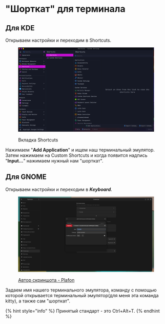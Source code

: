 # "Шорткат" для терминала

## Для KDE

Открываем настройки и переходим в Shortcuts.

<figure><img src="../../.gitbook/assets/image (3).png" alt=""><figcaption><p>Вкладка Shortcuts</p></figcaption></figure>

Нажимаем "**Add Application**" и ищем наш терминальный эмулятор. Затем нажимаем на Custom Shortcuts и когда появится надпись "**Input...**" нажимаем нужный нам "шорткат".

## Для GNOME

Открываем настройки и переходим в _**Keyboard**_.&#x20;

<figure><img src="../../.gitbook/assets/image (1).png" alt=""><figcaption><p><a href="https://www.youtube.com/@PLAFON20">Автор скриншота - Plafon</a></p></figcaption></figure>

Задаем имя нашего терминального эмулятора, команду с помощью которой открывается терминальный эмулятор(для меня эта команда kitty), а также сам "шорткат".

{% hint style="info" %}
Принятый стандарт - это Ctrl+Alt+T.&#x20;
{% endhint %}
